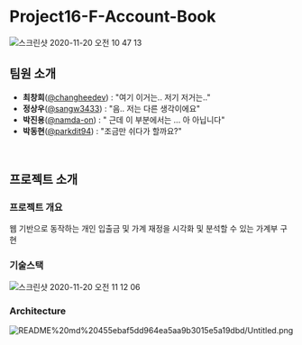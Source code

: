 # Project16-F-Account-Book


![스크린샷 2020-11-20 오전 10 47 13](https://user-images.githubusercontent.com/17294694/99751194-0f92df00-2b25-11eb-89f9-b41313bf3c27.png)

## 팀원 소개

- **최창희**([@changheedev](https://github.com/changheedev)) : "여기 이거는.. 저기 저거는.."
- **정상우**([@sangw3433](https://github.com/sangw3433)) : "음.. 저는 다른 생각이에요"
- **박진용**([@namda-on](https://github.com/namda-on)) : " 근데 이 부분에서는 ... 아 아닙니다"
- **박동현**([@parkdit94](https://github.com/parkdit94)) : "조금만 쉬다가 할까요?"

<br>

## 프로젝트 소개

### 프로젝트 개요

웹 기반으로 동작하는 개인 입출금 및 가계 재정을 시각화 및 분석할 수 있는 가계부 구현

### 기술스택

![스크린샷 2020-11-20 오전 11 12 06](https://user-images.githubusercontent.com/17294694/99751186-0b66c180-2b25-11eb-8ab4-bac628a7bc22.png)

### Architecture

![README%20md%20455ebaf5dd964ea5aa9b3015e5a19dbd/Untitled.png](https://user-images.githubusercontent.com/60877502/99751015-c17ddb80-2b24-11eb-8e1c-fbb29330f24d.png)
